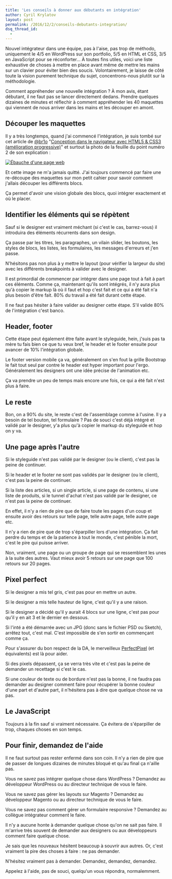 ```yaml
---
title: 'Les conseils à donner aux débutants en intégration'
author: Cyril Krylatov
layout: post
permalink: /2016/12/2/conseils-debutants-integration/
dsq_thread_id:
  - 
---
```


Nouvel intégrateur dans une équipe, pas à l'aise, pas trop de méthodo, uniquement le 4/5 en WordPress sur son portfolio, 5/5 en HTML et CSS, 3/5 en JavaScript pour se réconforter…
À toutes fins utiles, voici une liste exhaustive de choses à mettre en place avant même de mettre les mains sur un clavier pour éviter bien des soucis.
Volontairement, je laisse de côté toute la vision purement technique du sujet, concentrons-nous plutôt sur la méthodologie.

<!--more-->

Comment appréhender une nouvelle intégration ?
À mon avis, étant débutant, il ne faut pas se lancer directement dedans. Prendre quelques dizaines de minutes et réflechir à comment appréhender les 40 maquettes qui viennent de nous arriver dans les mains et les découper en amont.

## Découper les maquettes

Il y a très longtemps, quand j'ai commencé l'intégration, je suis tombé sur cet article de [@br1o](https://twitter.com/br1o) "[Conception dans le navigateur avec HTML5 & CSS3 (amélioration progressive)](https://4design.xyz/conception-dans-le-navigateur-avec-html5-css3)" et surtout la photo de la feuille du point numéro 2 de son explication :

[![Ébauche d'une page web](https://i1.wp.com/4design.xyz/wp-content/uploads/2010/08/04-esquisse.png?resize=600%2C716)](https://4design.xyz/conception-dans-le-navigateur-avec-html5-css3)

Et cette image ne m'a jamais quitté. J'ai toujours commencé par faire une re-découpe des maquettes sur mon petit cahier pour savoir comment j'allais découper les différents blocs.

Ça permet d'avoir une vision globale des blocs, quoi intégrer exactement et où le placer.

## Identifier les éléments qui se répètent

Sauf si le designer est vraiment méchant (si c'est le cas, barrez-vous) il introduira des éléments récurrents dans son design. 

Ça passe par les titres, les paragraphes, un vilain slider, les boutons, les styles de blocs, les listes, les formulaires, les messages d'erreurs et j'en passe.

N'hésitons pas non plus à y mettre le layout (pour vérifier la largeur du site) avec les différents breakpoints à valider avec le designer.

Il est primordial de commencer par intégrer dans une page tout à fait à part ces éléments. Comme ça, maintenant qu'ils sont intégrés, il n'y aura plus qu'à copier le markup là où il faut et hop c'est fait et ce qui a été fait n'a plus besoin d'être fait. 80% du travail a été fait durant cette étape.

Il ne faut pas hésiter à faire valider au designer cette étape. S'il valide 80% de l'intégration c'est banco.

## Header, footer

Cette étape peut également être faite avant le styleguide, hein, j'suis pas ta mère tu fais bien ce que tu veux bref, le header et le footer ensuite pour avancer de 10% l'intégration globale.

Le footer version mobile ça va, généralement on s'en fout la grille Bootstrap le fait tout seul par contre le header est hyper important pour l'ergo. Généralement les designers ont une idée précise de l'animation etc.

Ça va prendre un peu de temps mais encore une fois, ce qui a été fait n'est plus à faire.

## Le reste

Bon, on a 90% du site, le reste c'est de l'assemblage comme à l'usine. Il y a besoin de tel bouton, tel formulaire ? Pas de souci c'est déjà intégré et validé par le designer, y'a plus qu'à copier le markup du styleguide et hop on y va.

## Une page après l'autre

Si le styleguide n'est pas validé par le designer (ou le client), c'est pas la peine de continuer.

Si le header et le footer ne sont pas validés par le designer (ou le client), c'est pas la peine de continuer.

Si la liste des articles, si un single article, si une page de contenu, si une liste de produits, si le tunnel d'achat n'est pas validé par le designer, ce n'est pas la peine de continuer.

En effet, il n'y a rien de pire que de faire toute les pages d'un coup et ensuite avoir des retours sur telle page, telle autre page, telle autre page etc.

Il n'y a rien de pire que de trop s'éparpiller lors d'une intégration. Ça fait perdre du temps et de la patience à tout le monde, c'est pénible la mort, c'est le pire qui puisse arriver.

Non, vraiment, une page ou un groupe de page qui se ressemblent les unes à la suite des autres. Vaut mieux avoir 5 retours sur une page que 100 retours sur 20 pages.

## Pixel perfect

Si le designer a mis tel gris, c'est pas pour en mettre un autre.

Si le designer a mis telle hauteur de ligne, c'est qu'il y a une raison.

Si le designer a décidé qu'il y aurait 4 blocs sur une ligne, c'est pas pour qu'il y en ait 3 et le dernier en dessous.

Si l'inté a été démarrée avec un JPG (donc sans le fichier PSD ou Sketch), arrêtez tout, c'est mal. C'est impossible de s'en sortir en commençant comme ça.

Pour s'assurer du bon respect de la DA, le merveilleux [PerfectPixel](https://chrome.google.com/webstore/detail/perfectpixel-by-welldonec/dkaagdgjmgdmbnecmcefdhjekcoceebi) (et équivalents) est là pour aider.

Si des pixels dépassent, ça se verra très vite et c'est pas la peine de demander un recettage si c'est le cas.

Si une couleur de texte ou de bordure n'est pas la bonne, il ne faudra pas demander au designer comment faire pour récupérer la bonne couleur d'une part et d'autre part, il n'hésitera pas à dire que quelque chose ne va pas.

## Le JavaScript

Toujours à la fin sauf si vraiment nécessaire. Ça évitera de s'éparpiller de trop, chaques choses en son temps.

## Pour finir, demandez de l'aide

Il ne faut surtout pas rester enfermé dans son coin. Il n'y a rien de pire que de passer de longues dizaines de minutes bloqué et qu'au final ça n'aille pas. 

Vous ne savez pas intégrer quelque chose dans WordPress ? Demandez au développeur WordPress ou au directeur technique de vous le faire.

Vous ne savez pas gérer les layouts sur Magento ? Demandez au développeur Magento ou au directeur technique de vous le faire.

Vous ne savez pas comment gérer un formulaire responsive ? Demandez au collègue intégrateur comment le faire.

Il n'y a aucune honte à demander quelque chose qu'on ne sait pas faire. Il m'arrive très souvent de demander aux designers ou aux développeurs comment faire quelque chose.

Je sais que les nouveaux hésitent beaucoup à souvrir aux autres. Or, c'est vraiment la pire des choses à faire : ne pas demander.

N'hésitez vraiment pas à demander. Demandez, demandez, demandez.

Appelez à l'aide, pas de souci, quelqu'un vous répondra, normalemment.

